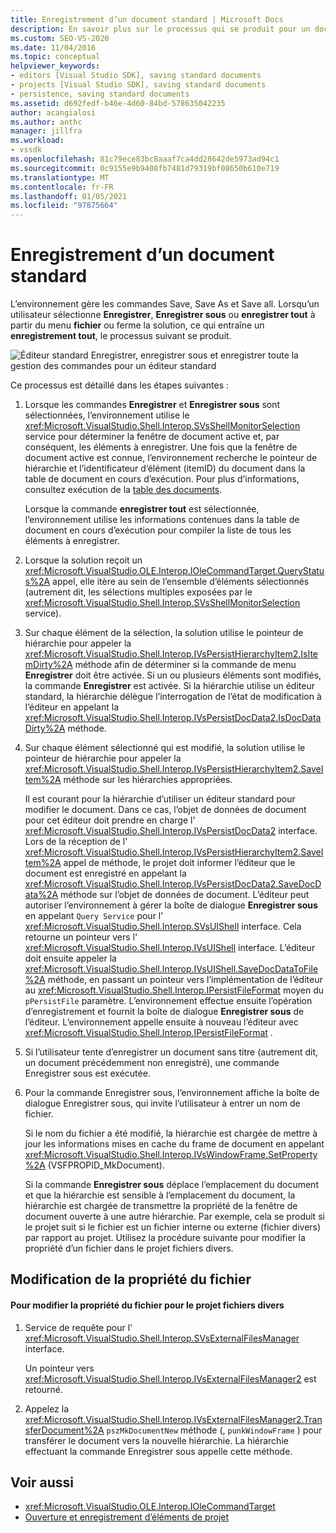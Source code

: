 ```yaml
---
title: Enregistrement d’un document standard | Microsoft Docs
description: En savoir plus sur le processus qui se produit pour un document standard pour un type de projet que vous ajoutez à l’IDE de Visual Studio.
ms.custom: SEO-VS-2020
ms.date: 11/04/2016
ms.topic: conceptual
helpviewer_keywords:
- editors [Visual Studio SDK], saving standard documents
- projects [Visual Studio SDK], saving standard documents
- persistence, saving standard documents
ms.assetid: d692fedf-b46e-4d60-84bd-578635042235
author: acangialosi
ms.author: anthc
manager: jillfra
ms.workload:
- vssdk
ms.openlocfilehash: 81c79ece83bc8aaaf7ca4dd28642de5973ad94c1
ms.sourcegitcommit: 0c9155e9b9408fb7481d79319bf08650b610e719
ms.translationtype: MT
ms.contentlocale: fr-FR
ms.lasthandoff: 01/05/2021
ms.locfileid: "97875664"
---
```

# <a name="saving-a-standard-document"></a>Enregistrement d’un document standard
L’environnement gère les commandes Save, Save As et Save all. Lorsqu’un utilisateur sélectionne **Enregistrer**, **Enregistrer sous** ou **enregistrer tout** à partir du menu **fichier** ou ferme la solution, ce qui entraîne un **enregistrement tout**, le processus suivant se produit.

 ![Éditeur standard](../../extensibility/internals/media/public.gif "Public") Enregistrer, enregistrer sous et enregistrer toute la gestion des commandes pour un éditeur standard

 Ce processus est détaillé dans les étapes suivantes :

1. Lorsque les commandes **Enregistrer** et **Enregistrer sous** sont sélectionnées, l’environnement utilise le <xref:Microsoft.VisualStudio.Shell.Interop.SVsShellMonitorSelection> service pour déterminer la fenêtre de document active et, par conséquent, les éléments à enregistrer. Une fois que la fenêtre de document active est connue, l’environnement recherche le pointeur de hiérarchie et l’identificateur d’élément (itemID) du document dans la table de document en cours d’exécution. Pour plus d’informations, consultez exécution de la [table des documents](../../extensibility/internals/running-document-table.md).

    Lorsque la commande **enregistrer tout** est sélectionnée, l’environnement utilise les informations contenues dans la table de document en cours d’exécution pour compiler la liste de tous les éléments à enregistrer.

2. Lorsque la solution reçoit un <xref:Microsoft.VisualStudio.OLE.Interop.IOleCommandTarget.QueryStatus%2A> appel, elle itère au sein de l’ensemble d’éléments sélectionnés (autrement dit, les sélections multiples exposées par le <xref:Microsoft.VisualStudio.Shell.Interop.SVsShellMonitorSelection> service).

3. Sur chaque élément de la sélection, la solution utilise le pointeur de hiérarchie pour appeler la <xref:Microsoft.VisualStudio.Shell.Interop.IVsPersistHierarchyItem2.IsItemDirty%2A> méthode afin de déterminer si la commande de menu **Enregistrer** doit être activée. Si un ou plusieurs éléments sont modifiés, la commande **Enregistrer** est activée. Si la hiérarchie utilise un éditeur standard, la hiérarchie délègue l’interrogation de l’état de modification à l’éditeur en appelant la <xref:Microsoft.VisualStudio.Shell.Interop.IVsPersistDocData2.IsDocDataDirty%2A> méthode.

4. Sur chaque élément sélectionné qui est modifié, la solution utilise le pointeur de hiérarchie pour appeler la <xref:Microsoft.VisualStudio.Shell.Interop.IVsPersistHierarchyItem2.SaveItem%2A> méthode sur les hiérarchies appropriées.

    Il est courant pour la hiérarchie d’utiliser un éditeur standard pour modifier le document. Dans ce cas, l’objet de données de document pour cet éditeur doit prendre en charge l' <xref:Microsoft.VisualStudio.Shell.Interop.IVsPersistDocData2> interface. Lors de la réception de l' <xref:Microsoft.VisualStudio.Shell.Interop.IVsPersistHierarchyItem2.SaveItem%2A> appel de méthode, le projet doit informer l’éditeur que le document est enregistré en appelant la <xref:Microsoft.VisualStudio.Shell.Interop.IVsPersistDocData2.SaveDocData%2A> méthode sur l’objet de données de document. L’éditeur peut autoriser l’environnement à gérer la boîte de dialogue **Enregistrer sous** en appelant `Query Service` pour l' <xref:Microsoft.VisualStudio.Shell.Interop.SVsUIShell> interface. Cela retourne un pointeur vers l' <xref:Microsoft.VisualStudio.Shell.Interop.IVsUIShell> interface. L’éditeur doit ensuite appeler la <xref:Microsoft.VisualStudio.Shell.Interop.IVsUIShell.SaveDocDataToFile%2A> méthode, en passant un pointeur vers l’implémentation de l’éditeur au <xref:Microsoft.VisualStudio.Shell.Interop.IPersistFileFormat> moyen du `pPersistFile` paramètre. L’environnement effectue ensuite l’opération d’enregistrement et fournit la boîte de dialogue **Enregistrer sous** de l’éditeur. L’environnement appelle ensuite à nouveau l’éditeur avec <xref:Microsoft.VisualStudio.Shell.Interop.IPersistFileFormat> .

5. Si l’utilisateur tente d’enregistrer un document sans titre (autrement dit, un document précédemment non enregistré), une commande Enregistrer sous est exécutée.

6. Pour la commande Enregistrer sous, l’environnement affiche la boîte de dialogue Enregistrer sous, qui invite l’utilisateur à entrer un nom de fichier.

    Si le nom du fichier a été modifié, la hiérarchie est chargée de mettre à jour les informations mises en cache du frame de document en appelant <xref:Microsoft.VisualStudio.Shell.Interop.IVsWindowFrame.SetProperty%2A> (VSFPROPID_MkDocument).

   Si la commande **Enregistrer sous** déplace l’emplacement du document et que la hiérarchie est sensible à l’emplacement du document, la hiérarchie est chargée de transmettre la propriété de la fenêtre de document ouverte à une autre hiérarchie. Par exemple, cela se produit si le projet suit si le fichier est un fichier interne ou externe (fichier divers) par rapport au projet. Utilisez la procédure suivante pour modifier la propriété d’un fichier dans le projet fichiers divers.

## <a name="changing-file-ownership"></a>Modification de la propriété du fichier

#### <a name="to-change-file-ownership-to-the-miscellaneous-files-project"></a>Pour modifier la propriété du fichier pour le projet fichiers divers

1. Service de requête pour l' <xref:Microsoft.VisualStudio.Shell.Interop.SVsExternalFilesManager> interface.

     Un pointeur vers <xref:Microsoft.VisualStudio.Shell.Interop.IVsExternalFilesManager2> est retourné.

2. Appelez la <xref:Microsoft.VisualStudio.Shell.Interop.IVsExternalFilesManager2.TransferDocument%2A> `pszMkDocumentNew` méthode (, `punkWindowFrame` ) pour transférer le document vers la nouvelle hiérarchie. La hiérarchie effectuant la commande Enregistrer sous appelle cette méthode.

## <a name="see-also"></a>Voir aussi
- <xref:Microsoft.VisualStudio.OLE.Interop.IOleCommandTarget>
- [Ouverture et enregistrement d’éléments de projet](../../extensibility/internals/opening-and-saving-project-items.md)
